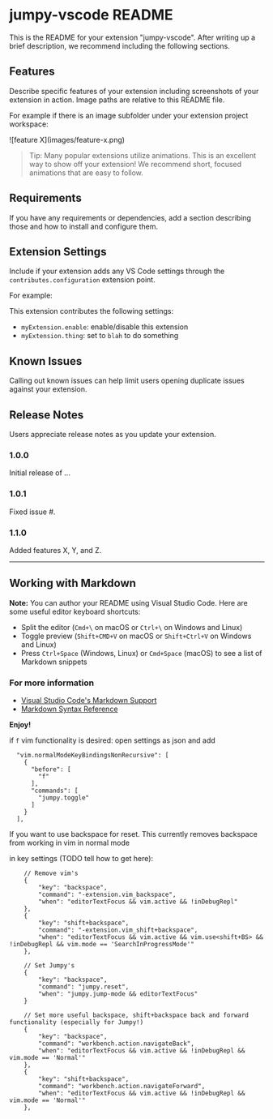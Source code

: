 # jumpy-vscode README

This is the README for your extension "jumpy-vscode". After writing up a brief description, we recommend including the following sections.

## Features

Describe specific features of your extension including screenshots of your extension in action. Image paths are relative to this README file.

For example if there is an image subfolder under your extension project workspace:

\!\[feature X\]\(images/feature-x.png\)

> Tip: Many popular extensions utilize animations. This is an excellent way to show off your extension! We recommend short, focused animations that are easy to follow.

## Requirements

If you have any requirements or dependencies, add a section describing those and how to install and configure them.

## Extension Settings

Include if your extension adds any VS Code settings through the `contributes.configuration` extension point.

For example:

This extension contributes the following settings:

-   `myExtension.enable`: enable/disable this extension
-   `myExtension.thing`: set to `blah` to do something

## Known Issues

Calling out known issues can help limit users opening duplicate issues against your extension.

## Release Notes

Users appreciate release notes as you update your extension.

### 1.0.0

Initial release of ...

### 1.0.1

Fixed issue #.

### 1.1.0

Added features X, Y, and Z.

---

## Working with Markdown

**Note:** You can author your README using Visual Studio Code. Here are some useful editor keyboard shortcuts:

-   Split the editor (`Cmd+\` on macOS or `Ctrl+\` on Windows and Linux)
-   Toggle preview (`Shift+CMD+V` on macOS or `Shift+Ctrl+V` on Windows and Linux)
-   Press `Ctrl+Space` (Windows, Linux) or `Cmd+Space` (macOS) to see a list of Markdown snippets

### For more information

-   [Visual Studio Code's Markdown Support](http://code.visualstudio.com/docs/languages/markdown)
-   [Markdown Syntax Reference](https://help.github.com/articles/markdown-basics/)

**Enjoy!**

if `f` vim functionality is desired:
open settings as json and add

```
  "vim.normalModeKeyBindingsNonRecursive": [
    {
      "before": [
        "f"
      ],
      "commands": [
        "jumpy.toggle"
      ]
    }
  ],
```

If you want to use backspace for reset. This currently removes backspace from working in vim in normal mode

in key settings (TODO tell how to get here):

```
    // Remove vim's
    {
        "key": "backspace",
        "command": "-extension.vim_backspace",
        "when": "editorTextFocus && vim.active && !inDebugRepl"
    },
    {
        "key": "shift+backspace",
        "command": "-extension.vim_shift+backspace",
        "when": "editorTextFocus && vim.active && vim.use<shift+BS> && !inDebugRepl && vim.mode == 'SearchInProgressMode'"
    },

    // Set Jumpy's
    {
        "key": "backspace",
        "command": "jumpy.reset",
        "when": "jumpy.jump-mode && editorTextFocus"
    }

    // Set more useful backspace, shift+backspace back and forward functionality (especially for Jumpy!)
    {
        "key": "backspace",
        "command": "workbench.action.navigateBack",
        "when": "editorTextFocus && vim.active && !inDebugRepl && vim.mode == 'Normal'"
    },
    {
        "key": "shift+backspace",
        "command": "workbench.action.navigateForward",
        "when": "editorTextFocus && vim.active && !inDebugRepl && vim.mode == 'Normal'"
    },
```
